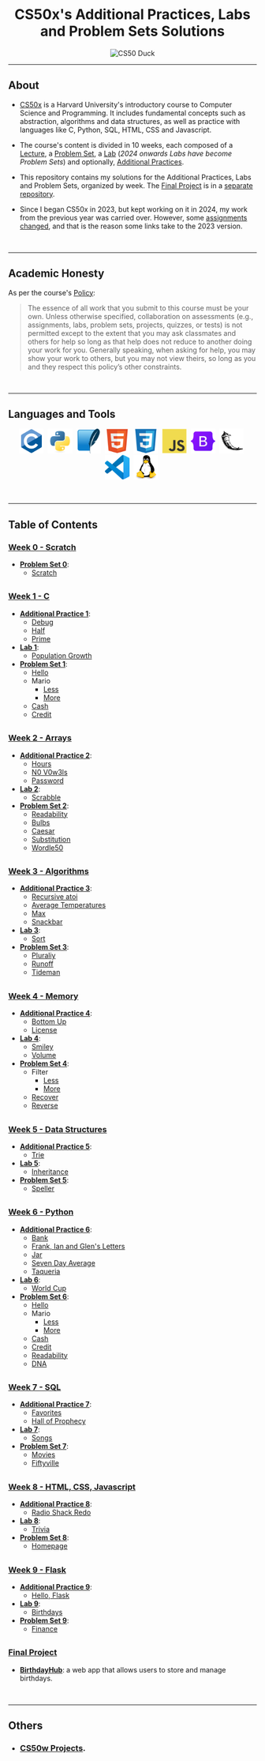 <div align="center">

  # CS50x's Additional Practices, Labs and Problem Sets Solutions
  <img src="https://cs50.gallerycdn.vsassets.io/extensions/cs50/ddb50/1.1.2/1691002683906/Microsoft.VisualStudio.Services.Icons.Default" alt="CS50 Duck" title="Quack!" height="150px" />

</div>

<hr>

## About

- [CS50x](https://cs50.harvard.edu/x/) is a Harvard University's introductory course to Computer Science and Programming. It includes fundamental concepts such as abstraction, algorithms and data structures, as well as practice with languages like C, Python, SQL, HTML, CSS and Javascript.

- The course's content is divided in 10 weeks, each composed of a [Lecture](https://cs50.harvard.edu/x/syllabus/#lectures), a [Problem Set](https://cs50.harvard.edu/x/syllabus/#problem-sets), a [Lab](https://cs50.harvard.edu/x/2023/syllabus/#labs) (*2024 onwards Labs have become Problem Sets*) and optionally, [Additional Practices](https://cs50.harvard.edu/x/practice/).

- This repository contains my solutions for the Additional Practices, Labs and Problem Sets, organized by week. The [Final Project](https://cs50.harvard.edu/x/project/) is in a [separate repository](https://github.com/iz00/birthday-hub).

- Since I began CS50x in 2023, but kept working on it in 2024, my work from the previous year was carried over. However, some [assignments changed](https://cs50.harvard.edu/x/new/), and that is the reason some links take to the 2023 version.

<br><hr>

## Academic Honesty

As per the course's [Policy](https://cs50.harvard.edu/x/honesty/):
> The essence of all work that you submit to this course must be your own. Unless otherwise specified, collaboration on assessments (e.g., assignments, labs, problem sets, projects, quizzes, or tests) is not permitted except to the extent that you may ask classmates and others for help so long as that help does not reduce to another doing your work for you. Generally speaking, when asking for help, you may show your work to others, but you may not view theirs, so long as you and they respect this policy’s other constraints.

<br><hr>

## Languages and Tools

<div align="center">

  <img src="https://github.com/devicons/devicon/blob/master/icons/c/c-original.svg" alt="C icon" title="C" height="50"/>&nbsp;
  <img src="https://github.com/devicons/devicon/blob/master/icons/python/python-original.svg" alt="Python icon" title="Python" height="50"/>&nbsp;
  <img src="https://github.com/devicons/devicon/blob/master/icons/sqlite/sqlite-original.svg" alt="SQLite icon" title="SQLite" height="50"/>&nbsp;
  <img src="https://github.com/devicons/devicon/blob/master/icons/html5/html5-original.svg" alt="HTML icon" title="HTML" height="50"/>&nbsp;
  <img src="https://github.com/devicons/devicon/blob/master/icons/css3/css3-original.svg" alt="CSS icon" title="CSS" height="50"/>&nbsp;
  <img src="https://github.com/devicons/devicon/blob/master/icons/javascript/javascript-original.svg" alt="JavaScript icon" title="JavaScript" height="50"/>&nbsp;
  <img src="https://github.com/devicons/devicon/blob/master/icons/bootstrap/bootstrap-original.svg" alt="Bootstrap icon" title="Bootstrap" height="50"/>&nbsp;
  <img src="https://github.com/devicons/devicon/blob/master/icons/flask/flask-original.svg" alt="Flask icon" title="Flask" height="50"/>&nbsp;
  <img src="https://github.com/devicons/devicon/blob/master/icons/vscode/vscode-original.svg" alt="VSCode icon" title="VSCode" height="50"/>&nbsp;
  <img src="https://github.com/devicons/devicon/blob/master/icons/linux/linux-original.svg" alt="Linux icon" title="Linux" height="50"/>&nbsp;

</div>

<br><hr>

## Table of Contents

### [Week 0 - Scratch](https://cs50.harvard.edu/x/weeks/0/)
- [**Problem Set 0**](https://cs50.harvard.edu/x/psets/0/):
  - [Scratch](https://github.com/iz00/CS50x/tree/main/week0/pset0)

##

### [Week 1 - C](https://cs50.harvard.edu/x/weeks/1/)
- [**Additional Practice 1**](https://cs50.harvard.edu/x/practice/#after-week-1):
  - [Debug](https://github.com/iz00/CS50x/tree/main/week1/practice1/debug)
  - [Half](https://github.com/iz00/CS50x/tree/main/week1/practice1/half)
  - [Prime](https://github.com/iz00/CS50x/tree/main/week1/practice1/prime)
- [**Lab 1**](https://cs50.harvard.edu/x/2023/labs/1/):
  - [Population Growth](https://github.com/iz00/CS50x/tree/main/week1/labs1/population)
- [**Problem Set 1**](https://cs50.harvard.edu/x/2023/psets/1/):
  - [Hello](https://github.com/iz00/CS50x/tree/main/week1/pset1/hello)
  - Mario
    - [Less](https://github.com/iz00/CS50x/tree/main/week1/pset1/mario-less)
    - [More](https://github.com/iz00/CS50x/tree/main/week1/pset1/mario-more)
  - [Cash](https://github.com/iz00/CS50x/tree/main/week1/pset1/cash)
  - [Credit](https://github.com/iz00/CS50x/tree/main/week1/pset1/credit)

##

### [Week 2 - Arrays](https://cs50.harvard.edu/x/weeks/2/)
- [**Additional Practice 2**](https://cs50.harvard.edu/x/practice/#after-week-2):
  - [Hours](https://github.com/iz00/CS50x/tree/main/week2/practice2/hours)
  - [N0 V0w3ls](https://github.com/iz00/CS50x/tree/main/week2/practice2/no-vowels)
  - [Password](https://github.com/iz00/CS50x/tree/main/week2/practice2/password)
- [**Lab 2**](https://cs50.harvard.edu/x/2023/labs/2/):
  - [Scrabble](https://github.com/iz00/CS50x/tree/main/week2/labs2/scrabble)
- [**Problem Set 2**](https://cs50.harvard.edu/x/2023/psets/2/):
  - [Readability](https://github.com/iz00/CS50x/tree/main/week2/pset2/readability)
  - [Bulbs](https://github.com/iz00/CS50x/tree/main/week2/pset2/bulbs)
  - [Caesar](https://github.com/iz00/CS50x/tree/main/week2/pset2/caesar)
  - [Substitution](https://github.com/iz00/CS50x/tree/main/week2/pset2/substitution)
  - [Wordle50](https://github.com/iz00/CS50x/tree/main/week2/pset2/wordle)

##

### [Week 3 - Algorithms](https://cs50.harvard.edu/x/weeks/3/)
- [**Additional Practice 3**](https://cs50.harvard.edu/x/practice/#after-week-3):
  - [Recursive atoi](https://github.com/iz00/CS50x/tree/main/week3/practice3/atoi)
  - [Average Temperatures](https://github.com/iz00/CS50x/tree/main/week3/practice3/temps)
  - [Max](https://github.com/iz00/CS50x/tree/main/week3/practice3/max)
  - [Snackbar](https://github.com/iz00/CS50x/tree/main/week3/practice3/snackbar)
- [**Lab 3**](https://cs50.harvard.edu/x/2023/labs/3/):
  - [Sort](https://github.com/iz00/CS50x/tree/main/week3/labs3/sort)
- [**Problem Set 3**](https://cs50.harvard.edu/x/2023/psets/3/):
  - [Pluraliy](https://github.com/iz00/CS50x/tree/main/week3/pset3/plurality)
  - [Runoff](https://github.com/iz00/CS50x/tree/main/week3/pset3/runoff)
  - [Tideman](https://github.com/iz00/CS50x/tree/main/week3/pset3/tideman)

##

### [Week 4 - Memory](https://cs50.harvard.edu/x/weeks/4/)
- [**Additional Practice 4**](https://cs50.harvard.edu/x/practice/#after-week-4):
  - [Bottom Up](https://github.com/iz00/CS50x/tree/main/week4/practice4/bottomup)
  - [License](https://github.com/iz00/CS50x/tree/main/week4/practice4/license)
- [**Lab 4**](https://cs50.harvard.edu/x/2023/labs/4/):
  - [Smiley](https://github.com/iz00/CS50x/tree/main/week4/labs4/smiley)
  - [Volume](https://github.com/iz00/CS50x/tree/main/week4/labs4/volume)
- [**Problem Set 4**](https://cs50.harvard.edu/x/2023/psets/4/):
  - Filter
    - [Less](https://github.com/iz00/CS50x/tree/main/week4/pset4/filter-less)
    - [More](https://github.com/iz00/CS50x/tree/main/week4/pset4/filter-more)
  - [Recover](https://github.com/iz00/CS50x/tree/main/week4/pset4/recover)
  - [Reverse](https://github.com/iz00/CS50x/tree/main/week4/pset4/reverse)

##

### [Week 5 - Data Structures](https://cs50.harvard.edu/x/weeks/5/)
- [**Additional Practice 5**](https://cs50.harvard.edu/x/practice/#after-week-5):
  - [Trie](https://github.com/iz00/CS50x/tree/main/week5/practice5/trie)
- [**Lab 5**](https://cs50.harvard.edu/x/2023/labs/5/):
  - [Inheritance](https://github.com/iz00/CS50x/tree/main/week5/labs5/inheritance)
- [**Problem Set 5**](https://cs50.harvard.edu/x/2023/psets/5/):
  - [Speller](https://github.com/iz00/CS50x/tree/main/week5/pset5/speller)

##

### [Week 6 - Python](https://cs50.harvard.edu/x/weeks/6/)
- [**Additional Practice 6**](https://cs50.harvard.edu/x/practice/#after-week-6):
  - [Bank](https://github.com/iz00/CS50x/tree/main/week6/practice6/bank)
  - [Frank, Ian and Glen's Letters](https://github.com/iz00/CS50x/tree/main/week6/practice6/figlet)
  - [Jar](https://github.com/iz00/CS50x/tree/main/week6/practice6/jar)
  - [Seven Day Average](https://github.com/iz00/CS50x/tree/main/week6/practice6/seven-day-average)
  - [Taqueria](https://github.com/iz00/CS50x/tree/main/week6/practice6/taqueria)
- [**Lab 6**](https://cs50.harvard.edu/x/2023/labs/6/):
  - [World Cup](https://github.com/iz00/CS50x/tree/main/week6/labs6/world-cup)
- [**Problem Set 6**](https://cs50.harvard.edu/x/2024/psets/6/):
  - [Hello](https://github.com/iz00/CS50x/tree/main/week6/pset6/sentimental-hello)
  - Mario
    - [Less](https://github.com/iz00/CS50x/tree/main/week6/pset6/sentimental-mario-less)
    - [More](https://github.com/iz00/CS50x/tree/main/week6/pset6/sentimental-mario-more)
  - [Cash](https://github.com/iz00/CS50x/tree/main/week6/pset6/sentimental-cash)
  - [Credit](https://github.com/iz00/CS50x/tree/main/week6/pset6/sentimental-credit)
  - [Readability](https://github.com/iz00/CS50x/tree/main/week6/pset6/sentimental-readability)
  - [DNA](https://github.com/iz00/CS50x/tree/main/week6/pset6/dna)

##

### [Week 7 - SQL](https://cs50.harvard.edu/x/weeks/7/)
- [**Additional Practice 7**](https://cs50.harvard.edu/x/practice/#after-week-7):
  - [Favorites](https://github.com/iz00/CS50x/tree/main/week7/practice7/favorites)
  - [Hall of Prophecy](https://github.com/iz00/CS50x/tree/main/week7/practice7/prophecy)
- [**Lab 7**](https://cs50.harvard.edu/x/2023/labs/7/):
  - [Songs](https://github.com/iz00/CS50x/tree/main/week7/labs7/songs)
- [**Problem Set 7**](https://cs50.harvard.edu/x/2023/psets/7/):
  - [Movies](https://github.com/iz00/CS50x/tree/main/week7/pset7/movies)
  - [Fiftyville](https://github.com/iz00/CS50x/tree/main/week7/pset7/fiftyville)

##

### [Week 8 - HTML, CSS, Javascript](https://cs50.harvard.edu/x/weeks/8/)
- [**Additional Practice 8**](https://cs50.harvard.edu/x/practice/#after-week-8):
  - [Radio Shack Redo](https://github.com/iz00/CS50x/tree/main/week8/practice8/redo)
- [**Lab 8**](https://cs50.harvard.edu/x/2023/labs/8/):
  - [Trivia](https://github.com/iz00/CS50x/tree/main/week8/labs8/trivia)
- [**Problem Set 8**](https://cs50.harvard.edu/x/2023/psets/8/):
  - [Homepage](https://github.com/iz00/CS50x/tree/main/week8/pset8/homepage)

##

### [Week 9 - Flask](https://cs50.harvard.edu/x/weeks/9/)
- [**Additional Practice 9**](https://cs50.harvard.edu/x/practice/#after-week-9):
  - [Hello, Flask](https://github.com/iz00/CS50x/tree/main/week9/practice9/helloflask)
- [**Lab 9**](https://cs50.harvard.edu/x/2023/labs/9/):
  - [Birthdays](https://github.com/iz00/CS50x/tree/main/week9/labs9/birthdays)
- [**Problem Set 9**](https://cs50.harvard.edu/x/2023/psets/9/):
  - [Finance](https://github.com/iz00/CS50x/tree/main/week9/pset9/finance)

##

### [Final Project](https://cs50.harvard.edu/x/2024/project/)
- [**BirthdayHub**](https://github.com/iz00/birthday-hub): a web app that allows users to store and manage birthdays.

<br><hr>

## Others
- ### [CS50w Projects](https://github.com/iz00/CS50w).
